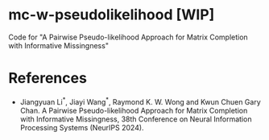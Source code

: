 # mc-w-pseudolikelihood [WIP]
Code for "A Pairwise Pseudo-likelihood Approach for Matrix Completion with Informative Missingness"

# References
* Jiangyuan Li<sup>\*</sup>, Jiayi Wang<sup>\*</sup>, Raymond K. W. Wong and Kwun Chuen Gary Chan. A Pairwise Pseudo-likelihood Approach for Matrix Completion with Informative Missingness, 38th Conference on Neural Information Processing Systems (NeurIPS 2024).
